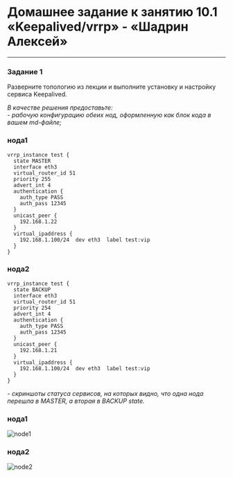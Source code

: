 # Домашнее задание к занятию 10.1 «Keepalived/vrrp» - «Шадрин Алексей»

---

### Задание 1

Разверните топологию из лекции и выполните установку и настройку сервиса Keepalived. 

*В качестве решения предоставьте:*   
*- рабочую конфигурацию обеих нод, оформленную как блок кода в вашем md-файле;*   

### нода1
```
vrrp_instance test {
  state MASTER
  interface eth3
  virtual_router_id 51
  priority 255
  advert_int 4
  authentication {
    auth_type PASS
    auth_pass 12345
  }
  unicast_peer {
    192.168.1.22
  }
  virtual_ipaddress {
    192.168.1.100/24  dev eth3  label test:vip
  }
}
```

### нода2
```
vrrp_instance test {
  state BACKUP
  interface eth3
  virtual_router_id 51
  priority 254
  advert_int 4
  authentication {
    auth_type PASS
    auth_pass 12345
  }
  unicast_peer {
    192.168.1.21
  }
  virtual_ipaddress {
    192.168.1.100/24  dev eth3  label test:vip
  }
}
```

*- скриншоты статуса сервисов, на которых видно, что одна нода перешла в MASTER, а вторая в BACKUP state.* 

### нода1
![node1](https://github.com/AleksShadrin/netology/blob/main/10-01-Keepalived/1.png)
### нода2
![node2](https://github.com/AleksShadrin/netology/blob/main/10-01-Keepalived/2.png)